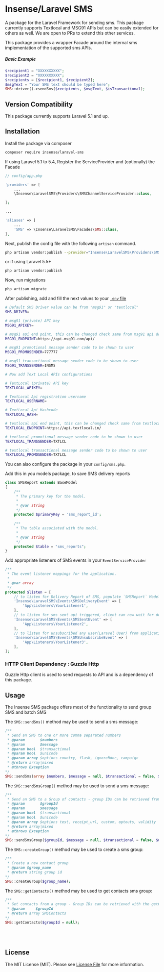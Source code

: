 # Insense/Laravel SMS

A package for the Laravel Framework for sending sms. This package currently supports Textlocal and MSG91 APIs but can be easily extended for others as well. We are open to PRs to extend this other services.

This package provides a wrapper Facade around the internal sms implementation of the supported sms APIs.

##### Basic Example

```php
$recipient1 = "XXXXXXXXXX";
$recipient2 = "XXXXXXXXXX";
$recipients = [$recipient1, $recipient2];
$msgText = "Your SMS text should be typed here";
SMS::driver()->sendSms($recipients, $msgText, $isTransactional);	
```

## Version Compatibility

This package currently supports Laravel 5.1 and up.

## Installation

Install the package via composer

```bash
composer require insense/laravel-sms
```

If using Laravel 5.1 to 5.4, Register the ServiceProvider and (optionally) the Facade

```php
// config/app.php

'providers' => [
    ...
    \Insense\LaravelSMS\Providers\SMSChannelServiceProvider::class,

];

...

'aliases' => [
	...
    'SMS' => \Insense\LaravelSMS\Facades\SMS::class,
],
```

Next, publish the config file with the following `artisan` command.<br />

```bash
php artisan vendor:publish --provider="Insense\LaravelSMS\Providers\SMSChannelServiceProvider" --tag="config"
```

or if using Laravel 5.5+ <br />

```bash
php artisan vendor:publish
```
Now, run migrations 

```bash
php artisan migrate
```

After publishing, add and fill the next values to your [`.env` file](https://laravel.com/docs/configuration#environment-configuration)

```bash
# Default SMS Driver value can be from "msg91" or "textlocal"
SMS_DRIVER=

# msg91 (private) API key
MSG91_APIKEY=

# msg91 api end point, this can be changed check same from msg91 api doc
MSG91_ENDPOINT=https://api.msg91.com/api/

# msg91 promotional message sender code to be shown to user
MSG91_PROMOSENDER=777777

# msg91 transactional message sender code to be shown to user
MSG91_TRANSSENDER=INSMS

# Now add Text Local APIs configurations

# TextLocal (private) API key
TEXTLOCAL_APIKEY=

# TextLocal Api registration username
TEXTLOCAL_USERNAME=

# TextLocal Api Hashcode 
TEXTLOCAL_HASH=

# textlocal api end point, this can be changed check same from textlocal api doc
TEXTLOCAL_ENDPOINT=https://api.textlocal.in/

# textlocal promotional message sender code to be shown to user
TEXTLOCAL_TRANSSENDER=TXTLCL

# textlocal transactional message sender code to be shown to user
TEXTLOCAL_PROMOSENDER=TXTLCL
```

You can also configure the package in your `config/sms.php`.

Add this in you models package, to save SMS delivery reports

```php
class SMSReport extends BaseModel
{
	/**
     * The primary key for the model.
     *
     * @var string
     */
    protected $primaryKey = 'sms_report_id';
	
	/**
     * The table associated with the model.
     *
     * @var string
     */
    protected $table = "sms_reports";
}
```
Add appropriate listeners of SMS events in your `EventServiceProvider` 

```php
/**
 * The event listener mappings for the application.
 *
 * @var array
 */
protected $listen = [
    // to listen for Delivery Report of SMS, populate `SMSReport` Model
    'Insense\LaravelSMS\Events\SMSDeliveryEvent' => [
        'App\Listeners\YourListener1',
    ],
    // to listen for sms sent api triggered, client can now wait for delivery report
    'Insense\LaravelSMS\Events\SMSSentEvent' => [
        'App\Listeners\YourListener2',
    ],
    // to listen for unsubscribed any user(Laravel User) from application because of incorrect number
    'Insense\LaravelSMS\Events\SMSUnsubscribeEvent' => [
        'App\Listeners\YourListener3',
    ],
];
```

### HTTP Client Dependency : Guzzle Http
Guzzle Http client is used to send requests to API and is a dependency of this package.

## Usage

The Insense SMS package offers most of the functionality to send group SMS and batch SMS

The `SMS::sendSms()` method may be used to send a sms message:

```php
/**
 * Send an SMS to one or more comma separated numbers
 * @param       $numbers
 * @param       $message
 * @param bool  $transactional
 * @param bool  $unicode
 * @param array $options country, flash, ignoreNdnc, campaign
 * @return array|mixed
 * @throws Exception
*/
SMS::sendSms(array $numbers, $message = null, $transactional = false, $unicode = false, Carbon $scheduleTime = null, array $options = []);
```

The `SMS::sendSmsGroup()` method may be used to send a sms message:

```php
/**
 * Send an SMS to a Group of contacts - group IDs can be retrieved from getGroups()
 * @param       $groupId
 * @param       $message
 * @param bool  $transactional
 * @param bool  $unicode
 * @param array $options test, receipt_url, custom, optouts, validity
 * @return array|mixed
 * @throws Exception
*/
SMS::sendSmsGroup($groupId, $message = null, $transactional = false, $unicode = false, Carbon $scheduleTime = null, array $options = []);
```

The `SMS::createGroup()` method may be used to create a sms group:

```php
/**
 * Create a new contact group
 * @param $group_name
 * @return string group id
*/
SMS::createGroup($group_name);
```
The `SMS::getContacts()` method may be used to get contacts sms group:

```php
/**
 * Get contacts from a group - Group IDs can be retrieved with the getGroups() function
 * @param     $groupId
 * @return array SMSContacts
*/
SMS::getContacts($groupId = null);
```
<br>
<br/>

## License

The MIT License (MIT). Please see [License File](LICENSE) for more information.
